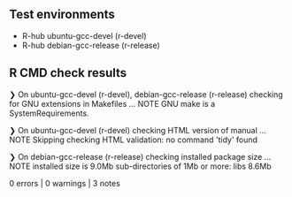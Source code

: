 ## Test environments
- R-hub ubuntu-gcc-devel (r-devel)
- R-hub debian-gcc-release (r-release)

## R CMD check results
❯ On ubuntu-gcc-devel (r-devel), debian-gcc-release (r-release)
  checking for GNU extensions in Makefiles ... NOTE
  GNU make is a SystemRequirements.

❯ On ubuntu-gcc-devel (r-devel)
  checking HTML version of manual ... NOTE
  Skipping checking HTML validation: no command 'tidy' found

❯ On debian-gcc-release (r-release)
  checking installed package size ... NOTE
    installed size is  9.0Mb
    sub-directories of 1Mb or more:
      libs   8.6Mb

0 errors | 0 warnings | 3 notes
